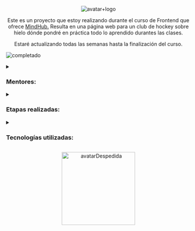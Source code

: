 <p align="center">
  <img alt="avatar+logo" src=https://user-images.githubusercontent.com/96992783/216306076-ee992bd7-aa37-4a5a-b1f0-3acf1acdefbb.png>
</p>



<p align="center">Este es un proyecto que estoy realizando durante el curso de Frontend que ofrece <a href="https://mindhubweb.com/">MindHub.<a/> Resulta en una página web para un club de hockey sobre hielo dónde pondré en práctica todo lo aprendido durantes las clases.</p>
  
<p align="center">Estaré actualizando todas las semanas hasta la finalización del curso.</p>
<p align="start">
  <img alt="completado" src=https://img.shields.io/badge/STATUS-COMPLETADO-brightgreen>
</p>  
  

  <details> 
  <summary><H3>Mentores:</H3></summary>
  <ul>
  <li>Ariel Kai</li>
  <li>Enzo Estecho</li>
  <li>Facu Araujo</li>
  </ul>
  </details>
  
  <details> 
  <summary><H3>Etapas realizadas:</H3></summary>
  <H4>Primera etapa "TASK 1". </H4>
  <ul>
  <li>Crear página html index. ✓</li>
  <li>Crear página html about us. ✓</li>
  <li>Crear página html contact. ✓</li>
  </ul>
  
  <H4>Segunda etapa "TASK 2". </H4>
  <ul>
  <li>Crear estilo 1 css. ✓</li>
  <li>Crear estilo 2 css. ✓</li>
  <li>Crear estilo 3 css. ✓</li>
  </ul>
  
  <H4>Tercera etapa "TASK 3". </H4>
  <ul>
  <li>Crear página html rules. ✓</li>
  <li>Crear página html schedule. ✓</li>
  <li>Completar con estilo 3 css. ✓</li>
  </ul>
  
  <H4>Cuarta etapa "TASK 4". </H4>
  <ul>
  <li>Crear página formulario registration. ✓</li>
  <li>Agregar mapas en página schedule. ✓</li>
  <li>Agregar imágenes. ✓</li>
  </ul>
  </details>
  
  <details> 
  <summary><H3>Tecnologías utilizadas:</H3></summary>
  <ul>
  <li>HTML5</li>
  <li>CSS</li>
  </ul>
  </details>
  
 <p align="center">
  <img width="200" height="200" alt="avatarDespedida" src=https://user-images.githubusercontent.com/96992783/216304865-2637466c-ce13-4b19-bfa2-1e7a70f9abdf.png>
</p>


